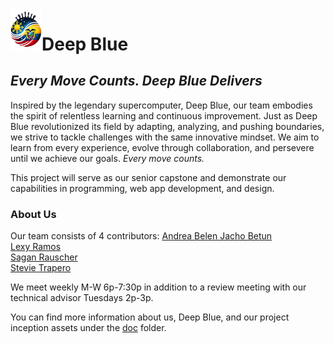 # <img src="doc/images/logo.png" alt="Deep Blue Logo" width="50">**Deep Blue**
## *Every Move Counts. Deep Blue Delivers*

Inspired by the legendary supercomputer, Deep Blue, our team embodies the spirit of relentless learning and continuous improvement. Just as Deep Blue revolutionized its field by adapting, analyzing, and pushing boundaries, we strive to tackle challenges with the same innovative mindset. We aim to learn from every experience, evolve through collaboration, and persevere until we achieve our goals. *Every move counts.*

This project will serve as our senior capstone and demonstrate our capabilities in programming, web app development, and design. 

### About Us
Our team consists of 4 contributors: 
[Andrea Belen Jacho Betun](doc/team-resumes/Andrea-Belen-Jacho-Betun.pdf)  
[Lexy Ramos](doc/team-resumes/Lexy-Ramos.pdf)  
[Sagan Rauscher](doc/team-resumes/Sagan-Rauscher.pdf)  
[Stevie Trapero](doc/team-resumes/Stevie-Trapero.pdf)  

We meet weekly M-W 6p-7:30p in addition to a review meeting with our technical advisor Tuesdays 2p-3p.

You can find more information about us, Deep Blue, and our project inception assets under the [doc](doc) folder. 